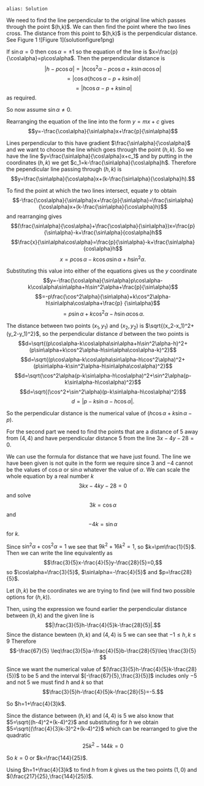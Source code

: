 ````
alias: Solution
````
<div class="chalk">
We need to find the line perpendicular to the original line which passes through the point $(h,k)$. We can then find the point where the two lines cross. The distance from this point to $(h,k)$ is the perpendicular distance. See Figure 1
![Figure 1](solutionfigure1png)
</div>

If $\sin\alpha=0$ then $\cos\alpha=\pm1$ so the equation of the line is $x=\frac{p}{\cos\alpha}=p\cos\alpha$. Then the perpendicular distance is $$|h-p\cos\alpha|=|h\cos^2\alpha-p\cos\alpha +k\sin\alpha\cos\alpha|$$ $$=|\cos\alpha(h\cos\alpha-p +k\sin\alpha)|$$ $$=|h\cos\alpha-p +k\sin\alpha|$$ as required.

So now assume $\sin\alpha\not=0$.

Rearranging the equation of the line into the form $y=mx+c$ gives $$y=-\frac{\cos\alpha}{\sin\alpha}x+\frac{p}{\sin\alpha}$$

Lines perpendicular to this have gradient $\frac{\sin\alpha}{\cos\alpha}$ and we want to choose the line which goes through the point $(h,k)$. So we have the line $y=\frac{\sin\alpha}{\cos\alpha}x+c_1$ and by putting in the coordinates $(h,k)$ we get $c_1=k-\frac{\sin\alpha}{\cos\alpha}h$. Therefore the pependicular line passing through $(h,k)$ is $$y=\frac{\sin\alpha}{\cos\alpha}x+(k-\frac{\sin\alpha}{\cos\alpha}h).$$

To find the point at which the two lines intersect, equate $y$ to obtain $$-\frac{\cos\alpha}{\sin\alpha}x+\frac{p}{\sin\alpha}=\frac{\sin\alpha}{\cos\alpha}x+(k-\frac{\sin\alpha}{\cos\alpha}h)$$ and rearranging gives $$(\frac{\sin\alpha}{\cos\alpha}+\frac{\cos\alpha}{\sin\alpha})x=\frac{p}{\sin\alpha}-k+\frac{\sin\alpha}{cos\alpha}h$$ $$\frac{x}{\sin\alpha\cos\alpha}=\frac{p}{\sin\alpha}-k+\frac{\sin\alpha}{cos\alpha}h$$ $$x=p\cos\alpha-k\cos\alpha\sin\alpha+h\sin^2\alpha.$$

Substituting this value into either of the equations gives us the $y$ coordinate $$y=-\frac{\cos\alpha}{\sin\alpha}p\cos\alpha-k\cos\alpha\sin\alpha+h\sin^2\alpha+\frac{p}{\sin\alpha}$$ $$=-p\frac{\cos^2\alpha}{\sin\alpha}+k\cos^2\alpha-h\sin\alpha\cos\alpha+\frac{p}
{\sin\alpha}$$ $$=p\sin\alpha+k\cos^2\alpha-h\sin\alpha\cos\alpha.$$

The distance between two points $(x_1,y_1)$ and $(x_2,y_2)$ is $\sqrt{(x_2-x_1)^2+(y_2-y_1)^2}$, so the perpendicular distance $d$ between the two points is $$d=\sqrt{(p\cos\alpha-k\cos\alpha\sin\alpha+h\sin^2\alpha-h)^2+(p\sin\alpha+k\cos^2\alpha-h\sin\alpha\cos\alpha-k)^2}$$ $$d=\sqrt{(p\cos\alpha-k\cos\alpha\sin\alpha-h\cos^2\alpha)^2+(p\sin\alpha-k\sin^2\alpha-h\sin\alpha\cos\alpha)^2}$$ $$d=\sqrt{\cos^2\alpha(p-k\sin\alpha-h\cos\alpha)^2+\sin^2\alpha(p-k\sin\alpha-h\cos\alpha)^2}$$ $$d=\sqrt{(\cos^2+\sin^2\alpha)(p-k\sin\alpha-h\cos\alpha)^2}$$ $$d=|p-k\sin\alpha-h\cos\alpha|.$$

So the perpendicular distance is the numerical value of $(h\cos\alpha+k\sin\alpha-p)$.



For the second part we need to find the points that are a distance of $5$ away from $(4,4)$ and have perpendicular distance $5$ from the line $3x-4y-28=0$.

We can use the formula for distance that we have just found. The line we have been given is not quite in the form we require since $3$ and $-4$ cannot be the values of $\cos\alpha$ or $\sin\alpha$ whatever the value of $\alpha$. We can scale the whole equation by a real number $k$ $$3kx-4ky-28=0$$ and solve $$3k=\cos\alpha$$ and $$-4k=\sin\alpha$$ for $k$.

Since $\sin^2\alpha+\cos^2\alpha=1$ we see that $9k^2+16k^2=1$, so $k=\pm\frac{1}{5}$. Then we can write the line equivalently as $$\frac{3}{5}x-\frac{4}{5}y-\frac{28}{5}=0,$$ so $\cos\alpha=\frac{3}{5}$, $\sin\alpha=-\frac{4}{5}$ and $p=\frac{28}{5}$.

Let $(h,k)$ be the coordinates we are trying to find (we will find two possible options for $(h,k)$).

Then, using the expression we found earlier the perpendicular distance between $(h,k)$ and the given line is $$|\frac{3}{5}h-\frac{4}{5}k-\frac{28}{5}|.$$
Since the distance bewteen $(h,k)$ and $(4,4)$ is $5$ we can see that $-1\leq h,k\leq9$
Therefore $$-\frac{67}{5} \leq\frac{3}{5}a-\frac{4}{5}b-\frac{28}{5}\leq \frac{3}{5} $$

Since we want the numerical value of $(\frac{3}{5}h-\frac{4}{5}k-\frac{28}{5})$ to be $5$ and the interval $[-\frac{67}{5},\frac{3}{5}]$ includes only $-5$ and not $5$ we must find $h$ and $k$ so that $$\frac{3}{5}h-\frac{4}{5}k-\frac{28}{5}=-5.$$

So $h=1+\frac{4}{3}k$.

Since the distance between $(h,k)$ and $(4,4)$ is $5$ we also know that $5=\sqrt{(h-4)^2+(k-4)^2}$ and substituting for $h$ we obtain $5=\sqrt{(\frac{4}{3}k-3)^2+(k-4)^2}$ which can be rearranged to give the quadratic $$25k^2-144k=0$$

So $k=0$ or $k=\frac{144}{25}$.

Using $h=1+\frac{4}{3}k$ to find $h$ from $k$ gives us the two points $(1,0)$ and $(\frac{217}{25},\frac{144}{25})$.

